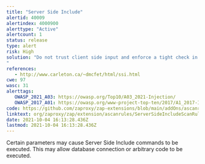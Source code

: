 ```yaml
---
title: "Server Side Include"
alertid: 40009
alertindex: 4000900
alerttype: "Active"
alertcount: 1
status: release
type: alert
risk: High
solution: "Do not trust client side input and enforce a tight check in the server side.  Disable server side includes.
"
references:
   - http://www.carleton.ca/~dmcfet/html/ssi.html
cwe: 97
wasc: 31
alerttags: 
   OWASP_2021_A03: https://owasp.org/Top10/A03_2021-Injection/
   OWASP_2017_A01: https://owasp.org/www-project-top-ten/2017/A1_2017-Injection.html
code: https://github.com/zaproxy/zap-extensions/blob/main/addOns/ascanrules/src/main/java/org/zaproxy/zap/extension/ascanrules/ServerSideIncludeScanRule.java
linktext: org/zaproxy/zap/extension/ascanrules/ServerSideIncludeScanRule.java
date: 2021-10-04 16:13:28.436Z
lastmod: 2021-10-04 16:13:28.436Z
---
```

Certain parameters may cause Server Side Include commands to be executed.  This may allow database connection or arbitrary code to be executed.
